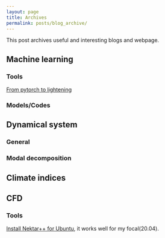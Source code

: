 ```yaml
---
layout: page
title: Archives
permalink: posts/blog_archive/
---
```


This post archives useful and interesting blogs and webpage. 
## Machine learning
### Tools
[From pytorch to lightening](https://towardsdatascience.com/from-pytorch-to-pytorch-lightning-a-gentle-introduction-b371b7caaf09)
### Models/Codes

## Dynamical system
### General
### Modal decomposition

## Climate indices

## CFD
### Tools
[Install Nektar++ for Ubuntu](https://www.nektar.info/getting-started/installation/), it works well for my focal(20.04).
